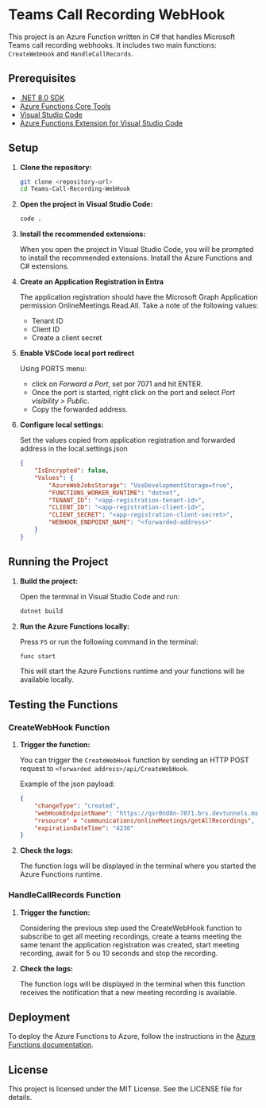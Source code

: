 # Teams Call Recording WebHook

This project is an Azure Function written in C# that handles Microsoft Teams call recording webhooks. It includes two main functions: `CreateWebHook` and `HandleCallRecords`.

## Prerequisites

- [.NET 8.0 SDK](https://dotnet.microsoft.com/download/dotnet/8.0)
- [Azure Functions Core Tools](https://docs.microsoft.com/en-us/azure/azure-functions/functions-run-local)
- [Visual Studio Code](https://code.visualstudio.com/)
- [Azure Functions Extension for Visual Studio Code](https://marketplace.visualstudio.com/items?itemName=ms-azuretools.vscode-azurefunctions)

## Setup

1. **Clone the repository:**

    ```sh
    git clone <repository-url>
    cd Teams-Call-Recording-WebHook
    ```

2. **Open the project in Visual Studio Code:**

    ```sh
    code .
    ```

3. **Install the recommended extensions:**

    When you open the project in Visual Studio Code, you will be prompted to install the recommended extensions. Install the Azure Functions and C# extensions.

4. **Create an Application Registration in Entra**

    The application registration should have the Microsoft Graph Application permission OnlineMeetings.Read.All. Take a note of the following values:

    - Tenant ID
    - Client ID
    - Create a client secret

5. **Enable VSCode local port redirect**

    Using PORTS menu:
    - click on _Forward a Port_, set por 7071 and hit ENTER.
    - Once the port is started, right click on the port and select _Port visibility > Public_.
    - Copy the forwarded address.

5. **Configure local settings:**

    Set the values copied from application registration and forwarded address in the local.settings.json

    ```json
    {
        "IsEncrypted": false,
        "Values": {
            "AzureWebJobsStorage": "UseDevelopmentStorage=true",
            "FUNCTIONS_WORKER_RUNTIME": "dotnet",
            "TENANT_ID": "<app-registration-tenant-id>",
            "CLIENT_ID": "<app-registration-client-id>",
            "CLIENT_SECRET": "<app-registration-client-secret>",
            "WEBHOOK_ENDPOINT_NAME": "<forwarded-address>"
        }
    }
    ```

## Running the Project

1. **Build the project:**

    Open the terminal in Visual Studio Code and run:

    ```sh
    dotnet build
    ```

2. **Run the Azure Functions locally:**

    Press `F5` or run the following command in the terminal:

    ```sh
    func start
    ```

    This will start the Azure Functions runtime and your functions will be available locally.

## Testing the Functions

### CreateWebHook Function

1. **Trigger the function:**

    You can trigger the `CreateWebHook` function by sending an HTTP POST request to `<forwarded address>/api/CreateWebHook`.

    Example of the json payload:

    ```json
    {
        "changeType": "created",
        "webHookEndpointName": "https://qsr0nd8n-7071.brs.devtunnels.ms/",
        "resource" = "communications/onlineMeetings/getAllRecordings",
        "expirationDateTime": "4230"
    }
    ```

2. **Check the logs:**

    The function logs will be displayed in the terminal where you started the Azure Functions runtime.

### HandleCallRecords Function

1. **Trigger the function:**

    Considering the previous step used the CreateWebHook function to subscribe to get all meeting recordings, create a teams meeting the same tenant the application registration was created, start meeting recording, await for 5 ou 10 seconds and stop the recording.

2. **Check the logs:**

    The function logs will be displayed in the terminal when this function receives the notification that a new meeting recording is available.

## Deployment

To deploy the Azure Functions to Azure, follow the instructions in the [Azure Functions documentation](https://docs.microsoft.com/en-us/azure/azure-functions/functions-develop-vs-code?tabs=csharp).

## License

This project is licensed under the MIT License. See the LICENSE file for details.
